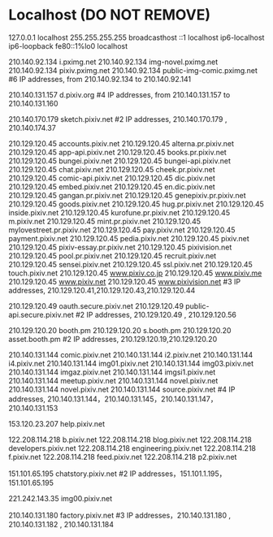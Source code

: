 # Localhost (DO NOT REMOVE)
127.0.0.1	localhost
255.255.255.255	broadcasthost
::1	localhost ip6-localhost ip6-loopback
fe80::1%lo0	localhost

210.140.92.134 i.pximg.net
210.140.92.134 img-novel.pximg.net
210.140.92.134 pixiv.pximg.net
210.140.92.134 public-img-comic.pximg.net
#6 IP addresses, from 210.140.92.134 to 210.140.92.141

210.140.131.157	d.pixiv.org
#4 IP addresses, from 210.140.131.157 to 210.140.131.160

210.140.170.179	sketch.pixiv.net
#2 IP addresses, 210.140.170.179 , 210.140.174.37

210.129.120.45 accounts.pixiv.net
210.129.120.45 alterna.pr.pixiv.net
210.129.120.45 app-api.pixiv.net
210.129.120.45 books.pr.pixiv.net
210.129.120.45 bungei.pixiv.net
210.129.120.45 bungei-api.pixiv.net
210.129.120.45 chat.pixiv.net
210.129.120.45 cheek.pr.pixiv.net
210.129.120.45 comic-api.pixiv.net
210.129.120.45 dic.pixiv.net
210.129.120.45 embed.pixiv.net
210.129.120.45 en.dic.pixiv.net
210.129.120.45 gangan.pr.pixiv.net
210.129.120.45 genepixiv.pr.pixiv.net
210.129.120.45 goods.pixiv.net
210.129.120.45 hug.pr.pixiv.net
210.129.120.45 inside.pixiv.net
210.129.120.45 kurofune.pr.pixiv.net
210.129.120.45 m.pixiv.net
210.129.120.45 mint.pr.pixiv.net
210.129.120.45 mylovestreet.pr.pixiv.net
210.129.120.45 pay.pixiv.net
210.129.120.45 payment.pixiv.net
210.129.120.45 pedia.pixiv.net
210.129.120.45 pixiv.net
210.129.120.45 pixiv-essay.pr.pixiv.net
210.129.120.45 pixivision.net
210.129.120.45 pool.pr.pixiv.net
210.129.120.45 recruit.pixiv.net
210.129.120.45 sensei.pixiv.net
210.129.120.45 ssl.pixiv.net
210.129.120.45 touch.pixiv.net
210.129.120.45 www.pixiv.co.jp
210.129.120.45 www.pixiv.me
210.129.120.45 www.pixiv.net
210.129.120.45 www.pixivision.net
#3 IP addresses, 210.129.120.41,210.129.120.43,210.129.120.44

210.129.120.49 oauth.secure.pixiv.net
210.129.120.49 public-api.secure.pixiv.net
#2 IP addresses, 210.129.120.49 , 210.129.120.56

210.129.120.20	booth.pm
210.129.120.20	s.booth.pm
210.129.120.20	asset.booth.pm
#2 IP addresses, 210.129.120.19,210.129.120.20

210.140.131.144 comic.pixiv.net
210.140.131.144 i2.pixiv.net
210.140.131.144 i4.pixiv.net
210.140.131.144 img01.pixiv.net
210.140.131.144 img03.pixiv.net
210.140.131.144 imgaz.pixiv.net
210.140.131.144 imgsi1.pixiv.net
210.140.131.144 meetup.pixiv.net
210.140.131.144 novel.pixiv.net
210.140.131.144 novel.pixiv.net
210.140.131.144 source.pixiv.net
#4 IP addresses, 210.140.131.144，210.140.131.145，210.140.131.147，210.140.131.153

153.120.23.207 help.pixiv.net

122.208.114.218 b.pixiv.net
122.208.114.218 blog.pixiv.net
122.208.114.218 developers.pixiv.net
122.208.114.218 engineering.pixiv.net
122.208.114.218 f.pixiv.net
122.208.114.218 feed.pixiv.net
122.208.114.218 p2.pixiv.net

151.101.65.195 chatstory.pixiv.net
#2 IP addresses，151.101.1.195，151.101.65.195

221.242.143.35 img00.pixiv.net

210.140.131.180 factory.pixiv.net
#3 IP addresses，210.140.131.180 , 210.140.131.182 , 210.140.131.184
